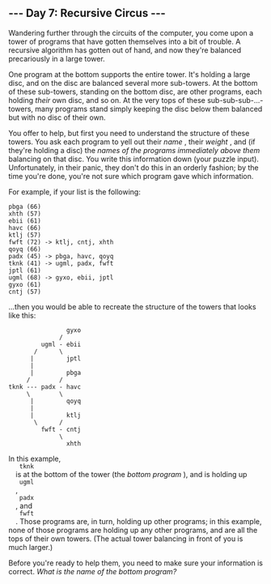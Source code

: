 <article class="day-desc">
 <h2>
  --- Day 7: Recursive Circus ---
 </h2>
 <p>
  Wandering further through the circuits of the computer, you come upon a tower of
  <span title="Turtles, all the way down.">
   programs
  </span>
  that have gotten themselves into a bit of trouble.  A recursive algorithm has gotten out of hand, and now they're balanced precariously in a large tower.
 </p>
 <p>
  One program at the bottom supports the entire tower. It's holding a large disc, and on the disc are balanced several more sub-towers. At the bottom of these sub-towers, standing on the bottom disc, are other programs, each holding
  <em>
   their
  </em>
  own disc, and so on. At the very tops of these sub-sub-sub-...-towers, many programs stand simply keeping the disc below them balanced but with no disc of their own.
 </p>
 <p>
  You offer to help, but first you need to understand the structure of these towers.  You ask each program to yell out their
  <em>
   name
  </em>
  , their
  <em>
   weight
  </em>
  , and (if they're holding a disc) the
  <em>
   names of the programs immediately above them
  </em>
  balancing on that disc. You write this information down (your puzzle input). Unfortunately, in their panic, they don't do this in an orderly fashion; by the time you're done, you're not sure which program gave which information.
 </p>
 <p>
  For example, if your list is the following:
 </p>
 <pre><code>pbga (66)
xhth (57)
ebii (61)
havc (66)
ktlj (57)
fwft (72) -&gt; ktlj, cntj, xhth
qoyq (66)
padx (45) -&gt; pbga, havc, qoyq
tknk (41) -&gt; ugml, padx, fwft
jptl (61)
ugml (68) -&gt; gyxo, ebii, jptl
gyxo (61)
cntj (57)
</code></pre>
 <p>
  ...then you would be able to recreate the structure of the towers that looks like this:
 </p>
 <pre><code>                gyxo
              /     
         ugml - ebii
       /      \     
      |         jptl
      |        
      |         pbga
     /        /
tknk --- padx - havc
     \        \
      |         qoyq
      |             
      |         ktlj
       \      /     
         fwft - cntj
              \     
                xhth
</code></pre>
 <p>
  In this example,
  <code>
   tknk
  </code>
  is at the bottom of the tower (the
  <em>
   bottom program
  </em>
  ), and is holding up
  <code>
   ugml
  </code>
  ,
  <code>
   padx
  </code>
  , and
  <code>
   fwft
  </code>
  .  Those programs are, in turn, holding up other programs; in this example, none of those programs are holding up any other programs, and are all the tops of their own towers. (The actual tower balancing in front of you is much larger.)
 </p>
 <p>
  Before you're ready to help them, you need to make sure your information is correct.
  <em>
   What is the name of the bottom program?
  </em>
 </p>
</article>
